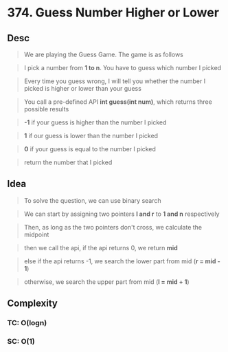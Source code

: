 # 374. Guess Number Higher or Lower

## Desc

> We are playing the Guess Game. The game is as follows

> I pick a number from **1 to n**. You have to guess which number I picked

> Every time you guess wrong, I will tell you whether the number I picked is higher or lower than your guess

> You call a pre-defined API **int guess(int num)**, which returns three possible results

> **-1** if your guess is higher than the number I picked

> **1** if our guess is lower than the number I picked

> **0** if your guess is equal to the number I picked

> return the number that I picked

## Idea

> To solve the question, we can use binary search

> We can start by assigning two pointers **l and r** to **1 and n** respectively

> Then, as long as the two pointers don't cross, we calculate the midpoint

> then we call the api, if the api returns 0, we return **mid**

> else if the api returns -1, we search the lower part from mid (**r = mid - 1**)

> otherwise, we search the upper part from mid (**l = mid + 1**)

## Complexity

### TC: O(logn)

### SC: O(1)